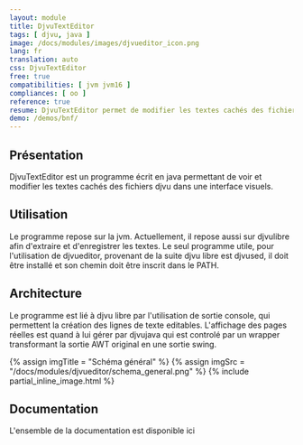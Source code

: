 ```yaml
---
layout: module
title: DjvuTextEditor
tags: [ djvu, java ]
image: /docs/modules/images/djvueditor_icon.png
lang: fr
translation: auto
css: DjvuTextEditor
free: true
compatibilities: [ jvm jvm16 ]
compliances: [ oo ]
reference: true
resume: DjvuTextEditor permet de modifier les textes cachés des fichiers djvu.
demo: /demos/bnf/
---
```

Présentation
-----------------
DjvuTextEditor est un programme écrit en java permettant de voir et modifier les  textes cachés des fichiers djvu dans une interface visuels.

Utilisation
-----------
Le programme repose sur la jvm. Actuellement, il repose aussi sur djvulibre afin d'extraire et d'enregistrer les textes. Le seul programme utile, pour l'utilisation de djvueditor, provenant de la suite djvu libre est djvused, il doit être installé et son chemin doit être inscrit dans le PATH.

Architecture
-----------------
Le programme est lié à djvu libre par l'utilisation de sortie console, qui permettent la création des lignes de texte editables. L'affichage des pages réelles est quand à lui gérer par djvujava qui est controlé par un wrapper transformant la sortie AWT original en une sortie swing.

{% assign imgTitle = "Schéma général" %}
{% assign imgSrc = "/docs/modules/djvueditor/schema_general.png" %}
{% include partial_inline_image.html %}

Documentation
-------------
L'ensemble de la documentation est disponible ici



